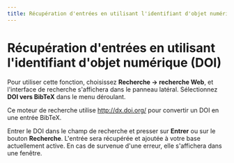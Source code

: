 ```yaml
---
title: Récupération d'entrées en utilisant l'identifiant d'objet numérique (DOI)
---
```


# Récupération d'entrées en utilisant l'identifiant d'objet numérique (DOI)

Pour utiliser cette fonction, choisissez **Recherche → recherche Web**, et l'interface de recherche s'affichera dans le panneau latéral. Sélectionnez **DOI vers BibTeX** dans le menu déroulant.

Ce moteur de recherche utilise <http://dx.doi.org/> pour convertir un DOI en une entrée BibTeX.

Entrer le DOI dans le champ de recherche et presser sur **Entrer** ou sur le bouton **Recherche**. L'entrée sera récupérée et ajoutée à votre base actuellement active. En cas de survenue d'une erreur, elle s'affichera dans une fenêtre.
